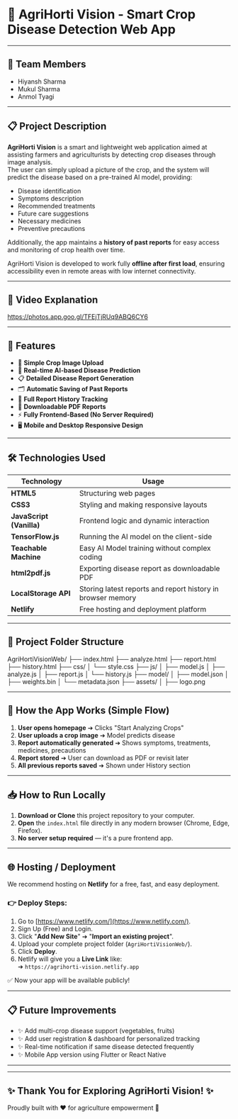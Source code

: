 # 🌿 AgriHorti Vision - Smart Crop Disease Detection Web App

---

## 👥 Team Members
- Hiyansh Sharma
- Mukul Sharma
- Anmol Tyagi
  

---

## 📋 Project Description

**AgriHorti Vision** is a smart and lightweight web application aimed at assisting farmers and agriculturists by detecting crop diseases through image analysis.  
The user can simply upload a picture of the crop, and the system will predict the disease based on a pre-trained AI model, providing:

- Disease identification
- Symptoms description
- Recommended treatments
- Future care suggestions
- Necessary medicines
- Preventive precautions

Additionally, the app maintains a **history of past reports** for easy access and monitoring of crop health over time.

AgriHorti Vision is developed to work fully **offline after first load**, ensuring accessibility even in remote areas with low internet connectivity.

---

## 🎥 Video Explanation
https://photos.app.goo.gl/TFEjTjRUq9ABQ6CY6

---

## 🚀 Features
- 🌱 **Simple Crop Image Upload**
- 🧠 **Real-time AI-based Disease Prediction**
- 📋 **Detailed Disease Report Generation**
- 🗂 **Automatic Saving of Past Reports**
- 📜 **Full Report History Tracking**
- 📄 **Downloadable PDF Reports**
- ⚡ **Fully Frontend-Based (No Server Required)**
- 🖥 **Mobile and Desktop Responsive Design**

---

## 🛠 Technologies Used

| Technology | Usage |
|------------|-------|
| **HTML5** | Structuring web pages |
| **CSS3** | Styling and making responsive layouts |
| **JavaScript (Vanilla)** | Frontend logic and dynamic interaction |
| **TensorFlow.js** | Running the AI model on the client-side |
| **Teachable Machine** | Easy AI Model training without complex coding |
| **html2pdf.js** | Exporting disease report as downloadable PDF |
| **LocalStorage API** | Storing latest reports and report history in browser memory |
| **Netlify** | Free hosting and deployment platform |

---

## 📂 Project Folder Structure
AgriHortiVisionWeb/
├── index.html
├── analyze.html
├── report.html
├── history.html
├── css/
│   └── style.css
├── js/
│   ├── model.js
│   ├── analyze.js
│   ├── report.js
│   └── history.js
├── model/
│   ├── model.json
│   ├── weights.bin
│   └── metadata.json
├── assets/
│   ├── logo.png

---

## 🧩 How the App Works (Simple Flow)

1. **User opens homepage** ➔ Clicks "Start Analyzing Crops"
2. **User uploads a crop image** ➔ Model predicts disease
3. **Report automatically generated** ➔ Shows symptoms, treatments, medicines, precautions
4. **Report stored** ➔ User can download as PDF or revisit later
5. **All previous reports saved** ➔ Shown under History section

---

## 📥 How to Run Locally

1. **Download or Clone** this project repository to your computer.
2. **Open** the `index.html` file directly in any modern browser (Chrome, Edge, Firefox).
3. **No server setup required** — it's a pure frontend app.

---
  
## 🌐 Hosting / Deployment

We recommend hosting on **Netlify** for a free, fast, and easy deployment.

### 👉 Deploy Steps:

1. Go to [https://www.netlify.com/](https://www.netlify.com/).
2. Sign Up (Free) and Login.
3. Click "**Add New Site**" ➔ "**Import an existing project**".
4. Upload your complete project folder (`AgriHortiVisionWeb/`).
5. Click **Deploy**.
6. Netlify will give you a **Live Link** like:  
   ➔ `https://agrihorti-vision.netlify.app`

✅ Now your app will be available publicly!

---

## 📋 Future Improvements 
- ✨ Add multi-crop disease support (vegetables, fruits)
- ✨ Add user registration & dashboard for personalized tracking
- ✨ Real-time notification if same disease detected frequently
- ✨ Mobile App version using Flutter or React Native

---

---

## ✨ Thank You for Exploring AgriHorti Vision! ✨

Proudly built with ❤️ for agriculture empowerment 🌱

